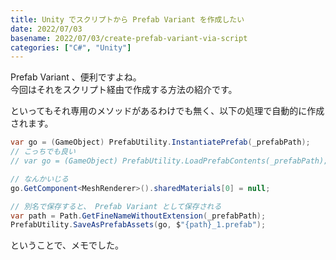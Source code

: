```yaml
---
title: Unity でスクリプトから Prefab Variant を作成したい
date: 2022/07/03
basename: 2022/07/03/create-prefab-variant-via-script
categories: ["C#", "Unity"]
---
```


Prefab Variant 、便利ですよね。  
今回はそれをスクリプト経由で作成する方法の紹介です。

といってもそれ専用のメソッドがあるわけでも無く、以下の処理で自動的に作成されます。

```csharp
var go = (GameObject) PrefabUtility.InstantiatePrefab(_prefabPath);
// こっちでも良い
// var go = (GameObject) PrefabUtility.LoadPrefabContents(_prefabPath);

// なんかいじる
go.GetComponent<MeshRenderer>().sharedMaterials[0] = null;

// 別名で保存すると、 Prefab Variant として保存される
var path = Path.GetFineNameWithoutExtension(_prefabPath);
PrefabUtility.SaveAsPrefabAssets(go, $"{path}_1.prefab");
```

ということで、メモでした。
